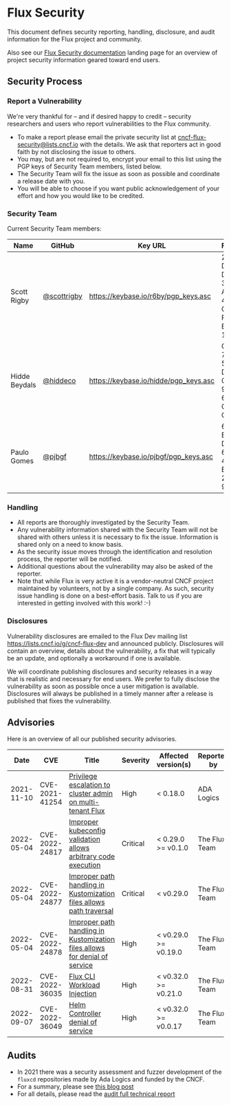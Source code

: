 # Flux Security

This document defines security reporting, handling, disclosure, and audit information for the Flux project and community.

Also see our [Flux Security documentation](https://fluxcd.io/flux/security) landing page for an overview of project security information geared toward end users.

## Security Process

### Report a Vulnerability

We're very thankful for – and if desired happy to credit – security researchers and users who report vulnerabilities to the Flux community.

- To make a report please email the private security list at <cncf-flux-security@lists.cncf.io> with the details.
  We ask that reporters act in good faith by not disclosing the issue to others.
- You may, but are not required to, encrypt your email to this list using the PGP keys of Security Team members, listed below.
- The Security Team will fix the issue as soon as possible and coordinate a release date with you.
- You will be able to choose if you want public acknowledgement of your effort and how you would like to be credited.

### Security Team

Current Security Team members:

| Name | GitHub | Key URL | Fingerprint |
| -- | -- | -- | -- |
| Scott Rigby | [@scottrigby](https://github.com/scottrigby) | <https://keybase.io/r6by/pgp_keys.asc> | 208D D36E D5BB 3745 A167 43A4 C7C6 FBB5 B91C 1155 |
| Hidde Beydals | [@hiddeco](https://github.com/hiddeco) | <https://keybase.io/hidde/pgp_keys.asc> | C910 7A9B 55A4 DD77 062B 9731 B6E3 6A6A C54A CD59 |
| Paulo Gomes | [@pjbgf](https://github.com/pjbgf) | <https://keybase.io/pjbgf/pgp_keys.asc> | 6C17 B119 D8C9 6768 4C80 E802 9995 2338 70E9 9BEE |

### Handling

- All reports are thoroughly investigated by the Security Team.
- Any vulnerability information shared with the Security Team will not be shared with others unless it is necessary to fix the issue.
  Information is shared only on a need to know basis.
- As the security issue moves through the identification and resolution process, the reporter will be notified.
- Additional questions about the vulnerability may also be asked of the reporter.
- Note that while Flux is very active it is a vendor-neutral CNCF project maintained by volunteers, not by a single company. As such, security issue handling is done on a best-effort basis.
  Talk to us if you are interested in getting involved with this work! :-)

### Disclosures

Vulnerability disclosures are emailed to the Flux Dev mailing list <https://lists.cncf.io/g/cncf-flux-dev> and announced publicly.
Disclosures will contain an overview, details about the vulnerability, a fix that will typically be an update, and optionally a workaround if one is available.

We will coordinate publishing disclosures and security releases in a way that is realistic and necessary for end users.
We prefer to fully disclose the vulnerability as soon as possible once a user mitigation is available.
Disclosures will always be published in a timely manner after a release is published that fixes the vulnerability.

## Advisories

Here is an overview of all our published security advisories.

Date | CVE | Title | Severity | Affected version(s) | Reported by
---- | --- | ----- | -------- | ------------------- | -----------
2021-11-10 | CVE-2021-41254 | [Privilege escalation to cluster admin on multi-tenant Flux](https://github.com/fluxcd/kustomize-controller/security/advisories/GHSA-35rf-v2jv-gfg7) | High | < 0.18.0 | ADA Logics
2022-05-04 | CVE-2022-24817 | [Improper kubeconfig validation allows arbitrary code execution](https://github.com/fluxcd/flux2/security/advisories/GHSA-vvmq-fwmg-2gjc) | Critical | < 0.29.0 >= v0.1.0 | The Flux Team
2022-05-04 | CVE-2022-24877 | [Improper path handling in Kustomization files allows path traversal](https://github.com/fluxcd/flux2/security/advisories/GHSA-j77r-2fxf-5jrw) | Critical | < v0.29.0 | The Flux Team
2022-05-04 | CVE-2022-24878 | [Improper path handling in Kustomization files allows for denial of service](https://github.com/fluxcd/flux2/security/advisories/GHSA-7pwf-jg34-hxwp) | High | < v0.29.0 >= v0.19.0 | The Flux Team
2022-08-31 | CVE-2022-36035 | [Flux CLI Workload Injection](https://github.com/fluxcd/flux2/security/advisories/GHSA-xwf3-6rgv-939r) | High | < v0.32.0 >= v0.21.0 | The Flux Team
2022-09-07 | CVE-2022-36049 | [Helm Controller denial of service](https://github.com/fluxcd/flux2/security/advisories/GHSA-p2g7-xwvr-rrw3) | High | < v0.32.0 >= v0.0.17 | The Flux Team

## Audits

- In 2021 there was a security assessment and fuzzer development of the `fluxcd` repositories made by Ada Logics and funded by the CNCF.
- For a summary, please see [this blog post](https://fluxcd.io/blog/2021-11-10-flux-security-audit/)
- For all details, please read the [audit full technical report](https://fluxcd.io/FluxFinalReport-v1.1.pdf)

